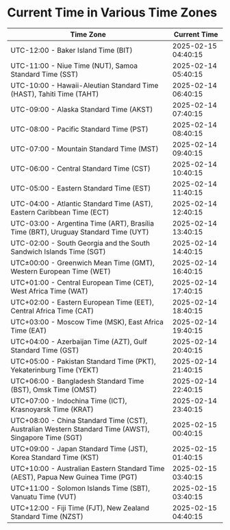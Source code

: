 # Current Time in Various Time Zones

| Time Zone | Current Time |
|-----------|--------------|
| UTC-12:00 - Baker Island Time (BIT) | 2025-02-15 04:40:15 |
| UTC-11:00 - Niue Time (NUT), Samoa Standard Time (SST) | 2025-02-14 05:40:15 |
| UTC-10:00 - Hawaii-Aleutian Standard Time (HAST), Tahiti Time (TAHT) | 2025-02-14 06:40:15 |
| UTC-09:00 - Alaska Standard Time (AKST) | 2025-02-14 07:40:15 |
| UTC-08:00 - Pacific Standard Time (PST) | 2025-02-14 08:40:15 |
| UTC-07:00 - Mountain Standard Time (MST) | 2025-02-14 09:40:15 |
| UTC-06:00 - Central Standard Time (CST) | 2025-02-14 10:40:15 |
| UTC-05:00 - Eastern Standard Time (EST) | 2025-02-14 11:40:15 |
| UTC-04:00 - Atlantic Standard Time (AST), Eastern Caribbean Time (ECT) | 2025-02-14 12:40:15 |
| UTC-03:00 - Argentina Time (ART), Brasília Time (BRT), Uruguay Standard Time (UYT) | 2025-02-14 13:40:15 |
| UTC-02:00 - South Georgia and the South Sandwich Islands Time (SGT) | 2025-02-14 14:40:15 |
| UTC±00:00 - Greenwich Mean Time (GMT), Western European Time (WET) | 2025-02-14 16:40:15 |
| UTC+01:00 - Central European Time (CET), West Africa Time (WAT) | 2025-02-14 17:40:15 |
| UTC+02:00 - Eastern European Time (EET), Central Africa Time (CAT) | 2025-02-14 18:40:15 |
| UTC+03:00 - Moscow Time (MSK), East Africa Time (EAT) | 2025-02-14 19:40:15 |
| UTC+04:00 - Azerbaijan Time (AZT), Gulf Standard Time (GST) | 2025-02-14 20:40:15 |
| UTC+05:00 - Pakistan Standard Time (PKT), Yekaterinburg Time (YEKT) | 2025-02-14 21:40:15 |
| UTC+06:00 - Bangladesh Standard Time (BST), Omsk Time (OMST) | 2025-02-14 22:40:15 |
| UTC+07:00 - Indochina Time (ICT), Krasnoyarsk Time (KRAT) | 2025-02-14 23:40:15 |
| UTC+08:00 - China Standard Time (CST), Australian Western Standard Time (AWST), Singapore Time (SGT) | 2025-02-15 00:40:15 |
| UTC+09:00 - Japan Standard Time (JST), Korea Standard Time (KST) | 2025-02-15 01:40:15 |
| UTC+10:00 - Australian Eastern Standard Time (AEST), Papua New Guinea Time (PGT) | 2025-02-15 03:40:15 |
| UTC+11:00 - Solomon Islands Time (SBT), Vanuatu Time (VUT) | 2025-02-15 03:40:15 |
| UTC+12:00 - Fiji Time (FJT), New Zealand Standard Time (NZST) | 2025-02-15 04:40:15 |
